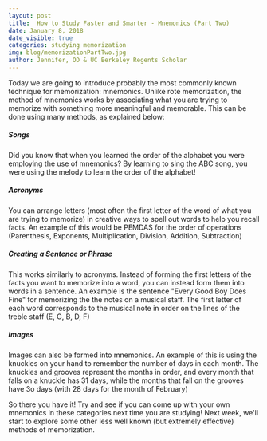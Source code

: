```yaml
---
layout: post
title:  How to Study Faster and Smarter - Mnemonics (Part Two)
date: January 8, 2018
date_visible: true
categories: studying memorization
img: blog/memorizationPartTwo.jpg
author: Jennifer, OD & UC Berkeley Regents Scholar
---
```


Today we are going to introduce probably the most commonly known technique for memorization: mnemonics. Unlike rote memorization, the method of mnemonics works by associating what you are trying to memorize with something more meaningful and memorable. This can be done using many methods, as explained below:

<!--more-->

##### Songs
Did you know that when you learned the order of the alphabet you were employing the use of mnemonics? By learning to sing the ABC song, you were using the melody to learn the order of the alphabet!

##### Acronyms
You can arrange letters (most often the first letter of the word of what you are trying to memorize) in creative ways to spell out words to help you recall facts. An example of this would be PEMDAS for the order of operations (Parenthesis, Exponents, Multiplication, Division, Addition, Subtraction)

##### Creating a Sentence or Phrase
This works similarly to acronyms. Instead of forming the first letters of the facts you want to memorize into a word, you can instead form them into words in a sentence. An example is the sentence "Every Good Boy Does Fine" for memorizing the the notes on a musical staff. The first letter of each word corresponds to the musical note in order on the lines of the treble staff (E, G, B, D, F)

##### Images
Images can also be formed into mnemonics. An example of this is using the knuckles on your hand to remember the number of days in each month. The knuckles and grooves represent the months in order, and every month that falls on a knuckle has 31 days, while the months that fall on the grooves have 3o days (with 28 days for the month of February)

So there you have it! Try and see if you can come up with your own mnemonics in these categories next time you are studying! Next week, we'll start to explore some other less well known (but extremely effective) methods of memorization.
